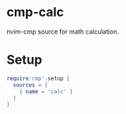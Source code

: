 # cmp-calc

nvim-cmp source for math calculation.

# Setup

```lua
require'cmp'.setup {
  sources = {
    { name = 'calc' }
  }
}
```


<!-- vim: set ft=markdown: -->